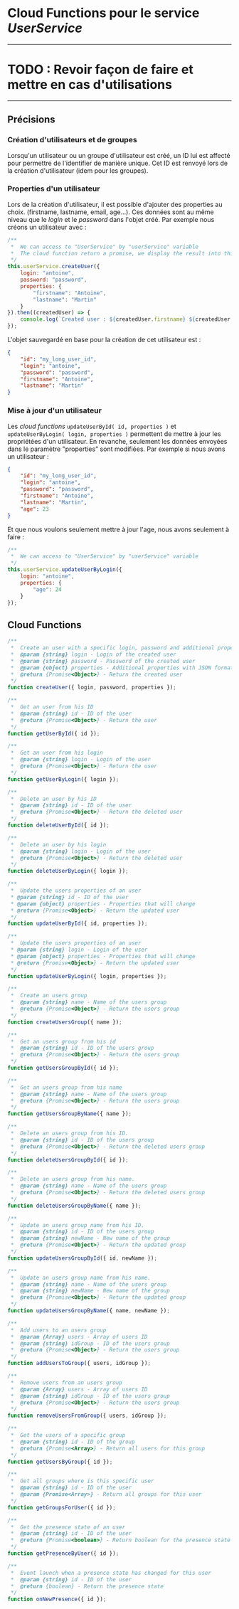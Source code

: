 # Cloud Functions pour le service _UserService_

---

# **TODO : Revoir façon de faire et mettre en cas d'utilisations** 

---

## Précisions

### Création d'utilisateurs et de groupes

Lorsqu'un utilisateur ou un groupe d'utilisateur est créé, un ID lui est affecté pour permettre de l'identifier de manière unique. Cet ID est renvoyé lors de la création d'utilisateur (idem pour les groupes).

### Properties d'un utilisateur

Lors de la création d'utilisateur, il est possible d'ajouter des properties au choix. (firstname, lastname, email, age...). Ces données sont au même niveau que le _login_ et le _password_ dans l'objet créé. Par exemple nous créons un utilisateur avec :

```javascript
/**
 *  We can access to "UserService" by "userService" variable
 *  The cloud function return a promise, we display the result into this result
 */
this.userService.createUser({
    login: "antoine",
    password: "password",
    properties: {
        "firstname": "Antoine",
        "lastname": "Martin"
    }
}).then((createdUser) => {
    console.log(`Created user : ${createdUser.firstname} ${createdUser.lastname}`);
});
```

L'objet sauvegardé en base pour la création de cet utilisateur est :

```json
{
    "id": "my_long_user_id",
    "login": "antoine",
    "password": "password",
    "firstname": "Antoine",
    "lastname": "Martin"
}
```

### Mise à jour d'un utilisateur

Les _cloud functions_ `updateUserById( id, properties )` et `updateUserByLogin( login, properties )` permettent de mettre à jour les propriétées d'un utilisateur. 
En revanche, seulement les données envoyées dans le paramètre "properties" sont modifiées. Par exemple si nous avons un utilisateur :

```json
{
    "id": "my_long_user_id",
    "login": "antoine",
    "password": "password",
    "firstname": "Antoine",
    "lastname": "Martin",
    "age": 23
}
```

Et que nous voulons seulement mettre à jour l'age, nous avons seulement à faire :

```javascript
/**
 *  We can access to "UserService" by "userService" variable
 */
this.userService.updateUserByLogin({
    login: "antoine",
    properties: {
        "age": 24
    }
});
```

## Cloud Functions

```javascript
/**
 *  Create an user with a specific login, password and additional properties
 *  @param {string} login - Login of the created user
 *  @param {string} password - Password of the created user
 *  @param {object} properties - Additional properties with JSON format.
 *  @return {Promise<Object>} - Return the created user
 */
function createUser({ login, password, properties });
```

```javascript
/**
 *  Get an user from his ID
 *  @param {string} id - ID of the user
 *  @return {Promise<Object>} - Return the user
 */
function getUserById({ id });
```

```javascript
/**
 *  Get an user from his login
 *  @param {string} login - Login of the user
 *  @return {Promise<Object>} - Return the user
 */
function getUserByLogin({ login });
```

```javascript
/**
 *  Delete an user by his ID
 *  @param {string} id - ID of the user
 *  @return {Promise<Object>} - Return the deleted user
 */
function deleteUserById({ id });
```

```javascript
/**
 *  Delete an user by his login
 *  @param {string} login - Login of the user
 *  @return {Promise<Object>} - Return the deleted user
 */
function deleteUserByLogin({ login });
```

```javascript
/**
 *  Update the users properties of an user
 * @param {string} id - ID of the user
 * @param {object} properties - Properties that will change
 * @return {Promise<Object>} - Return the updated user
 */
function updateUserById({ id, properties });
```

```javascript
/**
 *  Update the users properties of an user
 * @param {string} login - Login of the user
 * @param {object} properties - Properties that will change
 * @return {Promise<Object>} - Return the updated user
 */
function updateUserByLogin({ login, properties });
```

```javascript
/**
 *  Create an users group
 *  @param {string} name - Name of the users group
 *  @return {Promise<Object>} - Return the users group
 */
function createUsersGroup({ name });
```

```javascript
/**
 *  Get an users group from his id
 *  @param {string} id - ID of the users group
 *  @return {Promise<Object>} - Return the users group
 */
function getUsersGroupById({ id });
```

```javascript
/**
 *  Get an users group from his name
 *  @param {string} name - Name of the users group
 *  @return {Promise<Object>} - Return the users group
 */
function getUsersGroupByName({ name });
```

```javascript
/**
 *  Delete an users group from his ID.
 *  @param {string} id - ID of the users group
 *  @return {Promise<Object>} - Return the deleted users group
 */
function deleteUsersGroupById({ id });
```

```javascript
/**
 *  Delete an users group from his name.
 *  @param {string} name - Name of the users group
 *  @return {Promise<Object>} - Return the deleted users group
 */
function deleteUsersGroupByName({ name });
```

```javascript
/**
 *  Update an users group name from his ID.
 *  @param {string} id - ID of the users group
 *  @param {string} newName - New name of the group
 *  @return {Promise<Object>} - Return the updated group
 */
function updateUsersGroupById({ id, newName });
```

```javascript
/**
 *  Update an users group name from his name.
 *  @param {string} name - Name of the users group
 *  @param {string} newName - New name of the group
 *  @return {Promise<Object>} - Return the updated group
 */
function updateUsersGroupByName({ name, newName });
```

```javascript
/**
 *  Add users to an users group
 *  @param {Array} users - Array of users ID
 *  @param {string} idGroup - ID of the users group
 *  @return {Promise<Object>} - Return the users group 
 */
function addUsersToGroup({ users, idGroup });
```

```javascript
/**
 *  Remove users from an users group
 *  @param {Array} users - Array of users ID
 *  @param {string} idGroup - ID of the users group
 *  @return {Promise<Object>} - Return the users group 
 */
function removeUsersFromGroup({ users, idGroup });
```

```javascript
/**
 *  Get the users of a specific group
 *  @param {string} id - ID of the group
 *  @return {Promise<Array>} - Return all users for this group
 */
function getUsersByGroup({ id });
```

```javascript
/**
 *  Get all groups where is this specific user
 *  @param {string} id - ID of the user
 *  @param {Promise<Array>} - Return all groups for this user
 */
function getGroupsForUser({ id });
```

```javascript
/**
 *  Get the presence state of an user
 *  @param {string} id - ID of the user
 *  @return {Promise<boolean>} - Return boolean for the presence state
 */
function getPresenceByUser({ id });
```

```javascript
/**
 *  Event launch when a presence state has changed for this user
 *  @param {string} id - ID of the user
 *  @return {boolean} - Return the presence state
 */
function onNewPresence({ id });
```